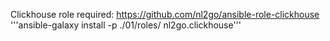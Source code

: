 Clickhouse role required:
https://github.com/nl2go/ansible-role-clickhouse
'''ansible-galaxy install -p ./01/roles/ nl2go.clickhouse'''
